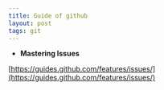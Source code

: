 ```yaml
---
title: Guide of github
layout: post
tags: git
---
```


* **Mastering Issues**

[https://guides.github.com/features/issues/](https://guides.github.com/features/issues/)